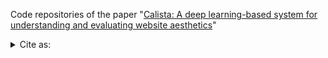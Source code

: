 Code repositories of the paper "[Calista: A deep learning-based system for understanding and evaluating website aesthetics](https://www.sciencedirect.com/science/article/pii/S1071581923000253)"


<details>
<summary>Cite as:</summary>
<br>

```
@article{DELITZAS2023,
	title = {Calista: A deep learning-based system for understanding and evaluating website aesthetics},
	journal = {International Journal of Human-Computer Studies},
	volume = {175},
	pages = {103019},
	year = {2023},
	issn = {1071-5819},
	doi = {https://doi.org/10.1016/j.ijhcs.2023.103019},
	url = {https://www.sciencedirect.com/science/article/pii/S1071581923000253},
	author = {Alexandros Delitzas and Kyriakos C. Chatzidimitriou and Andreas L. Symeonidis}
}
```

</details>
